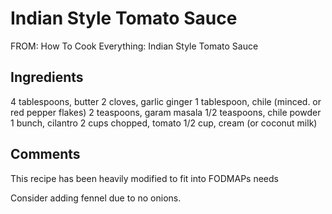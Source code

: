 # Indian Style Tomato Sauce

FROM: How To Cook Everything: Indian Style Tomato Sauce

## Ingredients

4 tablespoons, butter
2 cloves, garlic
ginger
1 tablespoon, chile (minced. or red pepper flakes)
2 teaspoons, garam masala
1/2 teaspoons, chile powder
1 bunch, cilantro
2 cups chopped, tomato
1/2 cup, cream (or coconut milk)

## Comments

This recipe has been heavily modified to fit into FODMAPs needs

Consider adding fennel due to no onions.
